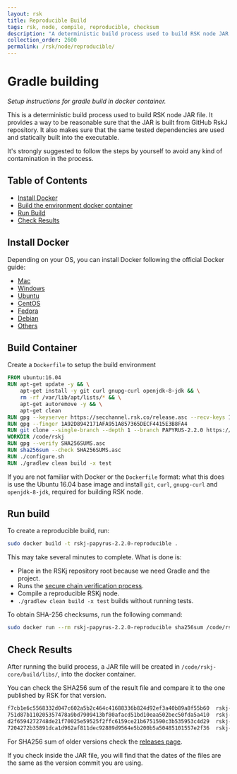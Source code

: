```yaml
---
layout: rsk
title: Reproducible Build
tags: rsk, node, compile, reproducible, checksum
description: "A deterministic build process used to build RSK node JAR file. Provides a way to be reasonable sure that the JAR is built from GitHub RSKj repository. Makes sure that the same tested dependencies are used and statically built into the executable."
collection_order: 2600
permalink: /rsk/node/reproducible/
---
```


Gradle building
===============

*Setup instructions for gradle build in docker container.*

This is a deterministic build process used to build RSK node JAR file. It provides a way to be reasonable sure that the JAR is built from GitHub RskJ repository. It also makes sure that the same tested dependencies are used and statically built into the executable.

It's strongly suggested to follow the steps by yourself to avoid any kind of contamination in the process.

Table of Contents
-----------------
- [Install Docker](#install-docker)
- [Build the environment docker container](#build-container)
- [Run Build](#run-build)
- [Check Results](#check-results)

Install Docker
--------------
Depending on your OS, you can install Docker following the official Docker guide:

- [Mac](https://docs.docker.com/docker-for-mac/install/)
- [Windows](https://docs.docker.com/docker-for-windows/install/)
- [Ubuntu](https://docs.docker.com/engine/installation/linux/ubuntu/)
- [CentOS](https://docs.docker.com/engine/installation/linux/centos/)
- [Fedora](https://docs.docker.com/engine/installation/linux/fedora/)
- [Debian](https://docs.docker.com/engine/installation/linux/debian/)
- [Others](https://docs.docker.com/engine/installation/#platform-support-matrix)

Build Container
---------------
Create a ```Dockerfile``` to setup the build environment

```Dockerfile
FROM ubuntu:16.04
RUN apt-get update -y && \
    apt-get install -y git curl gnupg-curl openjdk-8-jdk && \
    rm -rf /var/lib/apt/lists/* && \
    apt-get autoremove -y && \
    apt-get clean
RUN gpg --keyserver https://secchannel.rsk.co/release.asc --recv-keys 1A92D8942171AFA951A857365DECF4415E3B8FA4
RUN gpg --finger 1A92D8942171AFA951A857365DECF4415E3B8FA4
RUN git clone --single-branch --depth 1 --branch PAPYRUS-2.2.0 https://github.com/rsksmart/rskj.git /code/rskj
WORKDIR /code/rskj
RUN gpg --verify SHA256SUMS.asc
RUN sha256sum --check SHA256SUMS.asc
RUN ./configure.sh
RUN ./gradlew clean build -x test
```

If you are not familiar with Docker or the ```Dockerfile``` format: what this does is use the Ubuntu 16.04 base image and install ```git```, ```curl```, ```gnupg-curl``` and ```openjdk-8-jdk```, required for building RSK node.


Run build
---------

To create a reproducible build, run:

```bash
sudo docker build -t rskj-papyrus-2.2.0-reproducible .
```

This may take several minutes to complete. What is done is:
- Place in the RSKj repository root because we need Gradle and the project.
- Runs the [secure chain verification process](/rsk/node/security-chain/).
- Compile a reproducible RSKj node.
- `./gradlew clean build -x test` builds without running tests.


To obtain SHA-256 checksums, run the following command:

```bash
sudo docker run --rm rskj-papyrus-2.2.0-reproducible sha256sum /code/rskj/rskj-core/build/libs/rskj-core-2.2.0-PAPYRUS-all.jar /code/rskj/rskj-core/build/libs/rskj-core-2.2.0-PAPYRUS-sources.jar /code/rskj/rskj-core/build/libs/rskj-core-2.2.0-PAPYRUS.jar /code/rskj/rskj-core/build/libs/rskj-core-2.2.0-PAPYRUS.pom
```

Check Results
-------------
After running the build process, a JAR file will be created in ```/code/rskj-core/build/libs/```, into the docker container.

You can check the SHA256 sum of the result file and compare it to the one published by RSK for that version.

```bash
f7cb1e6c5568332d047c602a5b2c464c41688336b824d92ef3a40b89a8f55b60  rskj-core/build/libs/rskj-core-2.2.0-PAPYRUS-all.jar
751d87b110205357478a9bd7909413bf80afacd51bd10eaa502bec50fda5a410  rskj-core/build/libs/rskj-core-2.2.0-PAPYRUS-sources.jar
d2f6594272748de21f70025e59525f2ffc6159ce21b6751590c3b535953c4d29  rskj-core/build/libs/rskj-core-2.2.0-PAPYRUS.jar
7204272b35891dca1d962af811dec92889d9564e5b200b5a50485101557e2f36  rskj-core/build/libs/rskj-core-2.2.0-PAPYRUS.pom
```

For SHA256 sum of older versions check the [releases page](https://github.com/rsksmart/rskj/releases).

If you check inside the JAR file, you will find that the dates of the files are the same as the version commit you are using.
